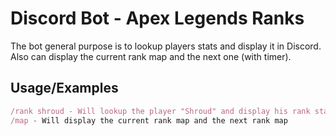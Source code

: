 
# Discord Bot - Apex Legends Ranks

The bot general purpose is to lookup players stats and display it in Discord. Also can display the current rank map and the next one (with timer).



## Usage/Examples

```javascript
/rank shroud - Will lookup the player "Shroud" and display his rank stats
/map - Will display the current rank map and the next rank map
```

